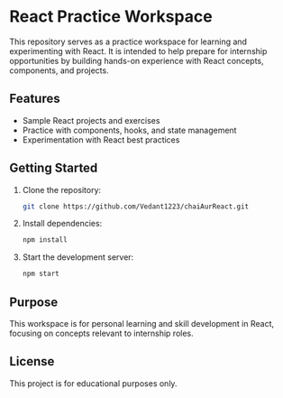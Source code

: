 # React Practice Workspace

This repository serves as a practice workspace for learning and experimenting with React. It is intended to help prepare for internship opportunities by building hands-on experience with React concepts, components, and projects.

## Features

- Sample React projects and exercises
- Practice with components, hooks, and state management
- Experimentation with React best practices

## Getting Started

1. Clone the repository:
    ```bash
    git clone https://github.com/Vedant1223/chaiAurReact.git
    ```
2. Install dependencies:
    ```bash
    npm install
    ```
3. Start the development server:
    ```bash
    npm start
    ```

## Purpose

This workspace is for personal learning and skill development in React, focusing on concepts relevant to internship roles.

## License

This project is for educational purposes only.